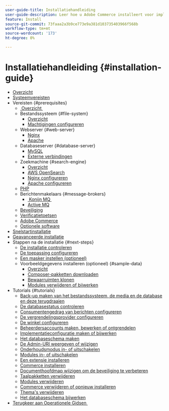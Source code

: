 ```yaml
---
user-guide-title: Installatiehandleiding
user-guide-description: Leer hoe u Adobe Commerce installeert voor implementaties op locatie.
feature: Install
source-git-commit: 73faaa2a3b9ce773e9a381d103735403966f568b
workflow-type: tm+mt
source-wordcount: '173'
ht-degree: 0%

---
```



# Installatiehandleiding {#installation-guide}

- [Overzicht](overview.md)
- [Systeemvereisten](system-requirements.md)
- Vereisten {#prerequisites}
   - [&#x200B; Overzicht &#x200B;](prerequisites/overview.md)
   - Bestandssysteem {#file-system}
      - [Overzicht](prerequisites/file-system/overview.md)
      - [Machtigingen configureren](prerequisites/file-system/configure-permissions.md)
   - Webserver {#web-server}
      - [Nginx](prerequisites/web-server/nginx.md)
      - [Apache](prerequisites/web-server/apache.md)
   - Databaseserver {#database-server}
      - [MySQL](prerequisites/database/mysql.md)
      - [Externe verbindingen](prerequisites/database/mysql-remote.md)
   - Zoekmachine {#search-engine}
      - [Overzicht](prerequisites/search-engine/overview.md)
      - [AWS OpenSearch](prerequisites/search-engine/aws-opensearch.md)
      - [Nginx configureren](prerequisites/search-engine/configure-nginx.md)
      - [Apache configureren](prerequisites/search-engine/configure-apache.md)
   - [PHP](prerequisites/php-settings.md)
   - Berichtenmakelaars {#message-brokers}
      - [&#x200B; Konijn MQ &#x200B;](prerequisites/rabbitmq.md)
      - [Active MQ](prerequisites/activemq.md)
   - [Beveiliging](prerequisites/security.md)
   - [Verificatietoetsen](prerequisites/authentication-keys.md)
   - [Adobe Commerce](prerequisites/commerce.md)
   - [Optionele software](prerequisites/optional-software.md)
- [Snelstartinstallatie](composer.md)
- [Geavanceerde installatie](advanced.md)
- Stappen na de installatie {#next-steps}
   - [De installatie controleren](next-steps/verify.md)
   - [De toepassing configureren](next-steps/configuration.md)
   - [Een masker instellen (optioneel)](next-steps/set-umask.md)
   - Voorbeeldgegevens installeren (optioneel) {#sample-data}
      - [Overzicht](sample-data/overview.md)
      - [Composer-pakketten downloaden](sample-data/composer-packages.md)
      - [Bewaarruimten klonen](sample-data/git-repositories.md)
      - [Modules verwijderen of bijwerken](sample-data/remove-or-update.md)
- Tutorials {#tutorials}
   - [Back-up maken van het bestandssysteem, de media en de database en deze terugdraaien](tutorials/backup.md)
   - [De databasestatus controleren](tutorials/database-status.md)
   - [Consumentengedrag van berichten configureren](tutorials/message-consumers.md)
   - [De vergrendelingsprovider configureren](tutorials/lock-provider.md)
   - [De winkel configureren](tutorials/store.md)
   - [Beheerdersaccounts maken, bewerken of ontgrendelen](tutorials/admin.md)
   - [Implementatieconfiguratie maken of bijwerken](tutorials/deployment.md)
   - [Het databaseschema maken](tutorials/database.md)
   - [De Admin-URI weergeven of wijzigen](tutorials/admin-uri.md)
   - [Onderhoudsmodus in- of uitschakelen](tutorials/maintenance-mode.md)
   - [Modules in- of uitschakelen](tutorials/manage-modules.md)
   - [Een extensie installeren](tutorials/extensions.md)
   - [Commerce installeren](tutorials/install.md)
   - [Documenthoofdmap wijzigen om de beveiliging te verbeteren](tutorials/docroot.md)
   - [Taalpakketten verwijderen](tutorials/language-packages.md)
   - [Modules verwijderen](tutorials/uninstall-modules.md)
   - [Commerce verwijderen of opnieuw installeren](tutorials/uninstall.md)
   - [Thema&#39;s verwijderen](tutorials/themes.md)
   - [Het databaseschema bijwerken](tutorials/database-upgrade.md)
- [&#x200B; Terugkeer aan Operationele Gidsen &#x200B;](https://experienceleague.adobe.com/docs/commerce-operations/operational-guides/home.html)
